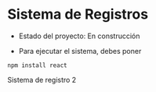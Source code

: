 <h1> Sistema de Registros</h1>

-  Estado del proyecto: En construcción

-  Para ejecutar el sistema, debes poner

  ```npm install react```

Sistema de registro 2
